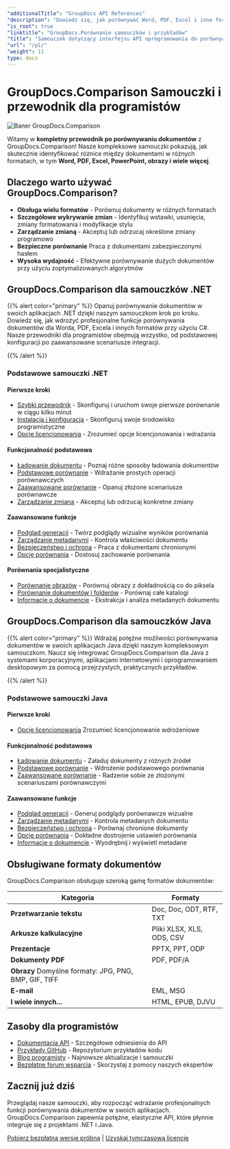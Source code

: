 ```yaml
---
"additionalTitle": "GroupDocs API References"
"description": "Dowiedz się, jak porównywać Word, PDF, Excel i inne formaty dokumentów za pomocą GroupDocs.Comparison API. Samouczki krok po kroku dla programistów .NET i Java z przykładami kodu."
"is_root": true
"linktitle": "GroupDocs.Porównanie samouczków i przykładów"
"title": "Samouczek dotyczący interfejsu API oprogramowania do porównywania dokumentów | GroupDocs.Comparison"
"url": "/pl/"
"weight": 11
type: docs
---
```

# GroupDocs.Comparison Samouczki i przewodnik dla programistów

![Baner GroupDocs.Comparison](./groupdocs-comparison-net.svg)

Witamy w **kompletny przewodnik po porównywaniu dokumentów** z GroupDocs.Comparison! Nasze kompleksowe samouczki pokazują, jak skutecznie identyfikować różnice między dokumentami w różnych formatach, w tym **Word, PDF, Excel, PowerPoint, obrazy i wiele więcej**.

## Dlaczego warto używać GroupDocs.Comparison?

- **Obsługa wielu formatów** - Porównuj dokumenty w różnych formatach
- **Szczegółowe wykrywanie zmian** - Identyfikuj wstawki, usunięcia, zmiany formatowania i modyfikacje stylu
- **Zarządzanie zmianą** - Akceptuj lub odrzucaj określone zmiany programowo
- **Bezpieczne porównanie** Praca z dokumentami zabezpieczonymi hasłem
- **Wysoka wydajność** - Efektywne porównywanie dużych dokumentów przy użyciu zoptymalizowanych algorytmów

## GroupDocs.Comparison dla samouczków .NET

{{% alert color="primary" %}}
Opanuj porównywanie dokumentów w swoich aplikacjach .NET dzięki naszym samouczkom krok po kroku. Dowiedz się, jak wdrożyć profesjonalne funkcje porównywania dokumentów dla Worda, PDF, Excela i innych formatów przy użyciu C#. Nasze przewodniki dla programistów obejmują wszystko, od podstawowej konfiguracji po zaawansowane scenariusze integracji.

{{% /alert %}}

### Podstawowe samouczki .NET

<div class="row">
<div class="col-md-6">

#### Pierwsze kroki
- [Szybki przewodnik](./net/quick-start/) - Skonfiguruj i uruchom swoje pierwsze porównanie w ciągu kilku minut
- [Instalacja i konfiguracja](./net/getting-started/) - Skonfiguruj swoje środowisko programistyczne
- [Opcje licencjonowania](./net/licensing-configuration/) - Zrozumieć opcje licencjonowania i wdrażania

#### Funkcjonalność podstawowa
- [Ładowanie dokumentu](./net/document-loading/) - Poznaj różne sposoby ładowania dokumentów
- [Podstawowe porównanie](./net/basic-comparison/) - Wdrażanie prostych operacji porównawczych
- [Zaawansowane porównanie](./net/advanced-comparison/) - Opanuj złożone scenariusze porównawcze
- [Zarządzanie zmianą](./net/change-management/) - Akceptuj lub odrzucaj konkretne zmiany

</div>
<div class="col-md-6">

#### Zaawansowane funkcje
- [Podgląd generacji](./net/preview-generation/) - Twórz podglądy wizualne wyników porównania
- [Zarządzanie metadanymi](./net/metadata-management/) - Kontrola właściwości dokumentu
- [Bezpieczeństwo i ochrona](./net/security-protection/) - Praca z dokumentami chronionymi
- [Opcje porównania](./net/comparison-options/) - Dostosuj zachowanie porównania

#### Porównania specjalistyczne
- [Porównanie obrazów](./net/image-comparison/) - Porównuj obrazy z dokładnością co do piksela
- [Porównanie dokumentów i folderów](./net/documents-and-folder-comparison/) - Porównaj całe katalogi
- [Informacje o dokumencie](./net/document-information/) - Ekstrakcja i analiza metadanych dokumentu

</div>
</div>

## GroupDocs.Comparison dla samouczków Java

{{% alert color="primary" %}}
Wdrażaj potężne możliwości porównywania dokumentów w swoich aplikacjach Java dzięki naszym kompleksowym samouczkom. Naucz się integrować GroupDocs.Comparison dla Java z systemami korporacyjnymi, aplikacjami internetowymi i oprogramowaniem desktopowym za pomocą przejrzystych, praktycznych przykładów.

{{% /alert %}}

### Podstawowe samouczki Java

<div class="row">
<div class="col-md-6">

#### Pierwsze kroki
- [Opcje licencjonowania](./java/licensing-configuration) Zrozumieć licencjonowanie wdrożeniowe

#### Funkcjonalność podstawowa
- [Ładowanie dokumentu](./java/document-loading/) - Załaduj dokumenty z różnych źródeł
- [Podstawowe porównanie](./java/basic-comparison/) - Wdrożenie podstawowego porównania
- [Zaawansowane porównanie](./java/advanced-comparison/) - Radzenie sobie ze złożonymi scenariuszami porównawczymi

</div>
<div class="col-md-6">

#### Zaawansowane funkcje
- [Podgląd generacji](./java/preview-generation/) - Generuj podglądy porównawcze wizualne
- [Zarządzanie metadanymi](./java/metadata-management/) - Kontrola metadanych dokumentu
- [Bezpieczeństwo i ochrona](./java/security-protection/) - Porównaj chronione dokumenty
- [Opcje porównania](./java/comparison-options/) - Dokładne dostrojenie ustawień porównania
- [Informacje o dokumencie](./java/document-information) - Wyodrębnij i wyświetl metadane

</div>
</div>

## Obsługiwane formaty dokumentów

GroupDocs.Comparison obsługuje szeroką gamę formatów dokumentów:

| Kategoria | Formaty |
|----------|---------|
| **Przetwarzanie tekstu** | Doc, Doc, ODT, RTF, TXT |
| **Arkusze kalkulacyjne** | Pliki XLSX, XLS, ODS, CSV |
| **Prezentacje** | PPTX, PPT, ODP |
| **Dokumenty PDF** | PDF, PDF/A |
| **Obrazy** Domyślne formaty: JPG, PNG, BMP, GIF, TIFF |
| **E-mail** | EML, MSG |
| **I wiele innych...** | HTML, EPUB, DJVU |

## Zasoby dla programistów

- [Dokumentacja API](https://reference.groupdocs.com/comparison/) - Szczegółowe odniesienia do API
- [Przykłady GitHub](https://github.com/groupdocs-comparison/) - Repozytorium przykładów kodu
- [Blog programisty](https://blog.groupdocs.com/category/comparison/) - Najnowsze aktualizacje i samouczki
- [Bezpłatne forum wsparcia](https://forum.groupdocs.com/c/comparison/) - Skorzystaj z pomocy naszych ekspertów

## Zacznij już dziś

Przeglądaj nasze samouczki, aby rozpocząć wdrażanie profesjonalnych funkcji porównywania dokumentów w swoich aplikacjach. GroupDocs.Comparison zapewnia potężne, elastyczne API, które płynnie integruje się z projektami .NET i Java.

[Pobierz bezpłatną wersję próbną](https://releases.groupdocs.com/comparison) | [Uzyskaj tymczasową licencję](https://purchase.groupdocs.com/temporary-license)